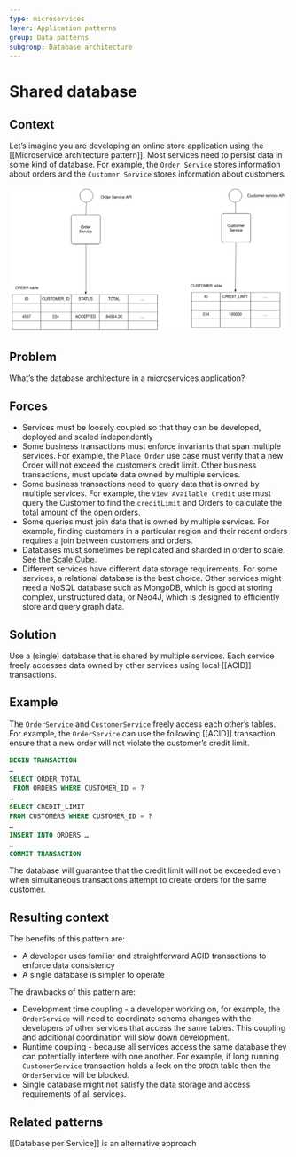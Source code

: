 ```yaml
---
type: microservices
layer: Application patterns
group: Data patterns
subgroup: Database architecture
---
```

# Shared database

## Context

Let’s imagine you are developing an online store application using the [[Microservice architecture pattern]]. Most services need to persist data in some kind of database. For example, the `Order Service` stores information about orders and the `Customer Service` stores information about customers.

![](customersandorders.png)

## Problem

What’s the database architecture in a microservices application?

## Forces

- Services must be loosely coupled so that they can be developed, deployed and scaled independently
- Some business transactions must enforce invariants that span multiple services. For example, the `Place Order` use case must verify that a new Order will not exceed the customer’s credit limit. Other business transactions, must update data owned by multiple services.
- Some business transactions need to query data that is owned by multiple services. For example, the `View Available Credit` use must query the Customer to find the `creditLimit` and Orders to calculate the total amount of the open orders.
- Some queries must join data that is owned by multiple services. For example, finding customers in a particular region and their recent orders requires a join between customers and orders.
- Databases must sometimes be replicated and sharded in order to scale. See the [Scale Cube](https://microservices.io/articles/scalecube.html).
- Different services have different data storage requirements. For some services, a relational database is the best choice. Other services might need a NoSQL database such as MongoDB, which is good at storing complex, unstructured data, or Neo4J, which is designed to efficiently store and query graph data.

## Solution

Use a (single) database that is shared by multiple services. Each service freely accesses data owned by other services using local [[ACID]] transactions.

## Example

The `OrderService` and `CustomerService` freely access each other’s tables. For example, the `OrderService` can use the following [[ACID]] transaction ensure that a new order will not violate the customer’s credit limit.

```sql
BEGIN TRANSACTION
…
SELECT ORDER_TOTAL
 FROM ORDERS WHERE CUSTOMER_ID = ?
…
SELECT CREDIT_LIMIT
FROM CUSTOMERS WHERE CUSTOMER_ID = ?
…
INSERT INTO ORDERS …
…
COMMIT TRANSACTION
```

The database will guarantee that the credit limit will not be exceeded even when simultaneous transactions attempt to create orders for the same customer.

## Resulting context

The benefits of this pattern are:
- A developer uses familiar and straightforward ACID transactions to enforce data consistency
- A single database is simpler to operate

The drawbacks of this pattern are:
- Development time coupling - a developer working on, for example, the `OrderService` will need to coordinate schema changes with the developers of other services that access the same tables. This coupling and additional coordination will slow down development.
- Runtime coupling - because all services access the same database they can potentially interfere with one another. For example, if long running `CustomerService` transaction holds a lock on the `ORDER` table then the `OrderService` will be blocked.
- Single database might not satisfy the data storage and access requirements of all services.

## Related patterns

[[Database per Service]] is an alternative approach